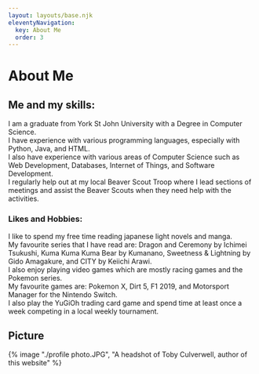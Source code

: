 ```yaml
---
layout: layouts/base.njk
eleventyNavigation:
  key: About Me
  order: 3
---
```


# About Me

<h2>Me and my skills:</h2>
    <p>I am a graduate from York St John University with a Degree in Computer Science. <br /> 
    I have experience with various programming languages, especially with Python, Java, and HTML. <br /> 
    I also have experience with various areas of Computer Science such as Web Development, Databases, Internet of Things, and Software Development.<br /> 
    I regularly help out at my local Beaver Scout Troop where I lead sections of meetings and assist the Beaver Scouts when they need help with the activities.
    </p>
 <h3>Likes and Hobbies:</h3>
    <p>I like to spend my free time reading japanese light novels and manga. <br /> 
    My favourite series that I have read are: Dragon and Ceremony by Ichimei Tsukushi, Kuma Kuma Kuma Bear by Kumanano, Sweetness &amp; Lightning by Gido Amagakure, and CITY by Keiichi Arawi. <br /> 
    I also enjoy playing video games which are mostly racing games and the Pokemon series. <br /> 
    My favourite games are: Pokemon X, Dirt 5, F1 2019, and Motorsport Manager for the Nintendo Switch. <br /> 
    I also play the YuGiOh trading card game and spend time at least once a week competing in a local weekly tournament.
    </p>

## Picture
{% image "./profile photo.JPG", "A headshot of Toby Culverwell, author of this website" %}
